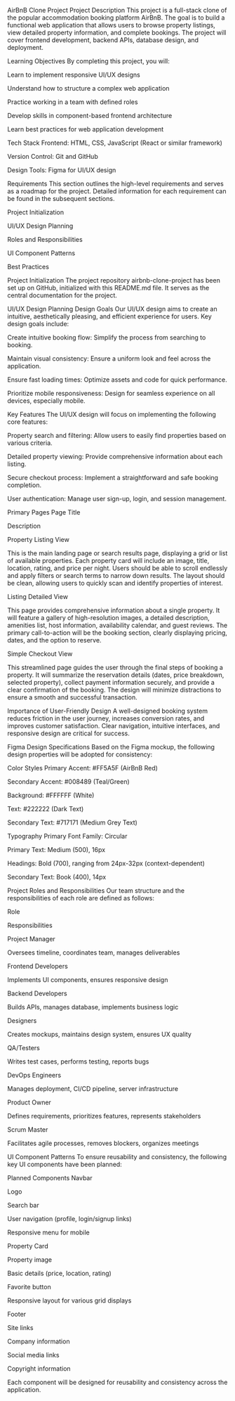 AirBnB Clone Project
Project Description
This project is a full-stack clone of the popular accommodation booking platform AirBnB. The goal is to build a functional web application that allows users to browse property listings, view detailed property information, and complete bookings. The project will cover frontend development, backend APIs, database design, and deployment.

Learning Objectives
By completing this project, you will:

Learn to implement responsive UI/UX designs

Understand how to structure a complex web application

Practice working in a team with defined roles

Develop skills in component-based frontend architecture

Learn best practices for web application development

Tech Stack
Frontend: HTML, CSS, JavaScript (React or similar framework)

Version Control: Git and GitHub

Design Tools: Figma for UI/UX design

Requirements
This section outlines the high-level requirements and serves as a roadmap for the project. Detailed information for each requirement can be found in the subsequent sections.

Project Initialization

UI/UX Design Planning

Roles and Responsibilities

UI Component Patterns

Best Practices

Project Initialization
The project repository airbnb-clone-project has been set up on GitHub, initialized with this README.md file. It serves as the central documentation for the project.

UI/UX Design Planning
Design Goals
Our UI/UX design aims to create an intuitive, aesthetically pleasing, and efficient experience for users. Key design goals include:

Create intuitive booking flow: Simplify the process from searching to booking.

Maintain visual consistency: Ensure a uniform look and feel across the application.

Ensure fast loading times: Optimize assets and code for quick performance.

Prioritize mobile responsiveness: Design for seamless experience on all devices, especially mobile.

Key Features
The UI/UX design will focus on implementing the following core features:

Property search and filtering: Allow users to easily find properties based on various criteria.

Detailed property viewing: Provide comprehensive information about each listing.

Secure checkout process: Implement a straightforward and safe booking completion.

User authentication: Manage user sign-up, login, and session management.

Primary Pages
Page Title

Description

Property Listing View

This is the main landing page or search results page, displaying a grid or list of available properties. Each property card will include an image, title, location, rating, and price per night. Users should be able to scroll endlessly and apply filters or search terms to narrow down results. The layout should be clean, allowing users to quickly scan and identify properties of interest.

Listing Detailed View

This page provides comprehensive information about a single property. It will feature a gallery of high-resolution images, a detailed description, amenities list, host information, availability calendar, and guest reviews. The primary call-to-action will be the booking section, clearly displaying pricing, dates, and the option to reserve.

Simple Checkout View

This streamlined page guides the user through the final steps of booking a property. It will summarize the reservation details (dates, price breakdown, selected property), collect payment information securely, and provide a clear confirmation of the booking. The design will minimize distractions to ensure a smooth and successful transaction.

Importance of User-Friendly Design
A well-designed booking system reduces friction in the user journey, increases conversion rates, and improves customer satisfaction. Clear navigation, intuitive interfaces, and responsive design are critical for success.

Figma Design Specifications
Based on the Figma mockup, the following design properties will be adopted for consistency:

Color Styles
Primary Accent: #FF5A5F (AirBnB Red)

Secondary Accent: #008489 (Teal/Green)

Background: #FFFFFF (White)

Text: #222222 (Dark Text)

Secondary Text: #717171 (Medium Grey Text)

Typography
Primary Font Family: Circular

Primary Text: Medium (500), 16px

Headings: Bold (700), ranging from 24px-32px (context-dependent)

Secondary Text: Book (400), 14px

Project Roles and Responsibilities
Our team structure and the responsibilities of each role are defined as follows:

Role

Responsibilities

Project Manager

Oversees timeline, coordinates team, manages deliverables

Frontend Developers

Implements UI components, ensures responsive design

Backend Developers

Builds APIs, manages database, implements business logic

Designers

Creates mockups, maintains design system, ensures UX quality

QA/Testers

Writes test cases, performs testing, reports bugs

DevOps Engineers

Manages deployment, CI/CD pipeline, server infrastructure

Product Owner

Defines requirements, prioritizes features, represents stakeholders

Scrum Master

Facilitates agile processes, removes blockers, organizes meetings

UI Component Patterns
To ensure reusability and consistency, the following key UI components have been planned:

Planned Components
Navbar

Logo

Search bar

User navigation (profile, login/signup links)

Responsive menu for mobile

Property Card

Property image

Basic details (price, location, rating)

Favorite button

Responsive layout for various grid displays

Footer

Site links

Company information

Social media links

Copyright information

Each component will be designed for reusability and consistency across the application.
